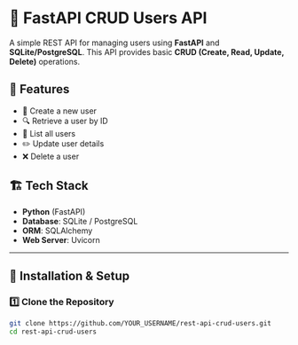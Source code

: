 # 🚀 FastAPI CRUD Users API

A simple REST API for managing users using **FastAPI** and **SQLite/PostgreSQL**. This API provides basic **CRUD (Create, Read, Update, Delete)** operations.

## 📌 Features
- 📝 Create a new user
- 🔍 Retrieve a user by ID
- 📜 List all users
- ✏️ Update user details
- ❌ Delete a user

## 🏗️ Tech Stack
- **Python** (FastAPI)
- **Database**: SQLite / PostgreSQL
- **ORM**: SQLAlchemy
- **Web Server**: Uvicorn

---

## 🚀 Installation & Setup

### **1️⃣ Clone the Repository**
```sh
git clone https://github.com/YOUR_USERNAME/rest-api-crud-users.git
cd rest-api-crud-users

